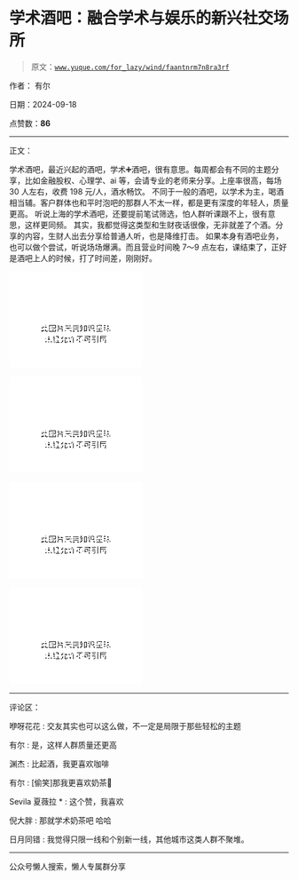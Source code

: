 # 学术酒吧：融合学术与娱乐的新兴社交场所

> 原文：[`www.yuque.com/for_lazy/wind/faantnrm7n8ra3rf`](https://www.yuque.com/for_lazy/wind/faantnrm7n8ra3rf)

作者： 有尔

日期：2024-09-18

点赞数：**86**

* * *

正文：

学术酒吧，最近兴起的酒吧，学术➕酒吧，很有意思。每周都会有不同的主题分享，比如金融股权、心理学、ai 等，会请专业的老师来分享。上座率很高，每场 30 人左右，收费 198 元/人，酒水畅饮。
不同于一般的酒吧，以学术为主，喝酒相当辅。客户群体也和平时泡吧的那群人不太一样，都是更有深度的年轻人，质量更高。
听说上海的学术酒吧，还要提前笔试筛选，怕人群听课跟不上，很有意思，这样更同频。
其实，我都觉得这类型和生财夜话很像，无非就差了个酒。分享的内容，生财人出去分享给普通人听，也是降维打击。
如果本身有酒吧业务，也可以做个尝试，听说场场爆满。而且营业时间晚 7～9 点左右，课结束了，正好是酒吧上人的时候，打了时间差，刚刚好。

![](img/6d1e8010ea83f7b3cd623e93b66757f3.png "None")

![](img/0f77feee23cecdbff2a093b16cf575f3.png "None")

![](img/55da8d4eecbe2420521b63fa16f6be1e.png "None")

![](img/7037092e03e162f4c27317ef6d758ed6.png "None")

* * *

评论区：

咿呀花花 : 交友其实也可以这么做，不一定是局限于那些轻松的主题

有尔 : 是，这样人群质量还更高

渊杰 : 比起酒，我更喜欢咖啡

有尔 : [偷笑]那我更喜欢奶茶🥤

Sevila 夏薇拉 * : 这个赞，我喜欢

倪大胖 : 那就学术奶茶吧 哈哈

日月同错 : 我觉得只限一线和个别新一线，其他城市这类人群不聚堆。

* * *

公众号懒人搜索，懒人专属群分享
